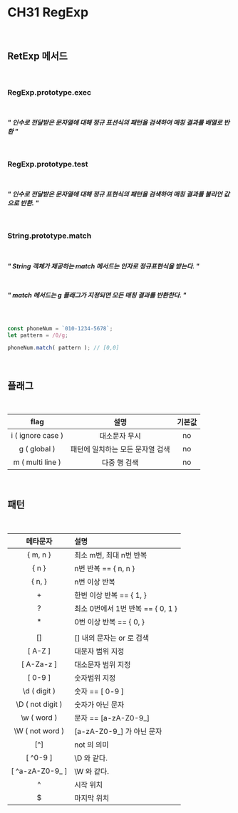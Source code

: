 # CH31 RegExp

<br />

## RetExp 메서드

<br />

### RegExp.prototype.exec

<br />

>
***" 인수로 전달받은 문자열에 대해 정규 표션식의 패턴을 검색하여 매칭 결과를 배열로 반환 "***
>

<br />

### RegExp.prototype.test

<br />

>
***" 인수로 전달받은 문자열에 대해 정규 표현식의 패턴을 검색하여 매칭 결과를 불리언 값으로 반환. "***
>

<br />

### String.prototype.match

<br />

>
***" String 객체가 제공하는 match 메서드는 인자로 정규표현식을 받는다.  "***
>

<br />

>
***" match 메서드는 g 플래그가 지정되면 모든 매칭 결과를 반환한다. "***
>

<br />

```javascript

const phoneNum = `010-1234-5678`;
let pattern = /0/g;

phoneNum.match( pattern ); // [0,0]


```

<br />

## 플래그

<br />

| flag | 설명| 기본값 |
| :---: | :---: | :---: |
| i ( ignore case ) | 대소문자 무시 | no |
| g ( global ) | 패턴에 일치하는 모든 문자열 검색 | no |
| m ( multi line ) | 다중 행 검색 | no |

<br />

## 패턴

<br />

| 메타문자 | 설명 |
| :---: | :--- |
| { m, n } | 최소 m번, 최대 n번 반복 |
| { n } | n번 반복 == { n, n } |
| { n, } | n번 이상 반복 |
| + | 한번 이상 반복 == { 1, } |
| ? | 최소 0번에서 1번 반복 == { 0, 1 } |
| * | 0번 이상 반복 == { 0, } |
| | | OR 검색 |
| [] | [] 내의 문자는 or 로 검색 |
| [ A-Z ] | 대문자 범위 지정 | 
| [ A-Za-z ] | 대소문자 범위 지정 |
| [ 0-9 ] | 숫자범위 지정 |
| \d ( digit ) | 숫자 == [ 0-9 ] | 
| \D ( not digit ) | 숫자가 아닌 문자 |
| \w ( word ) | 문자 == [a-zA-Z0-9\_] |  
| \W ( not word ) | [a-zA-Z0-9\_] 가 아닌 문자 | 
| [^] | not 의 의미 |
| [ ^0-9 ] | \D 와 같다. |
| [ ^a-zA-Z0-9\_ ] | \W 와 같다. | 
| ^ | 시작 위치 |
| $ | 마지막 위치 |

<br />

